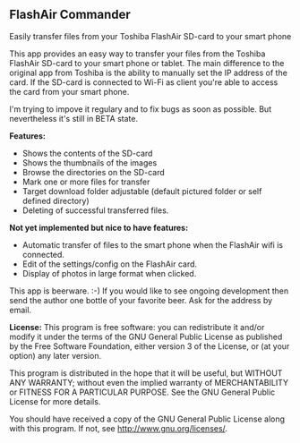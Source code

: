 ## FlashAir Commander

Easily transfer files from your Toshiba FlashAir SD-card to your smart phone

This app provides an easy way to transfer your files from the Toshiba FlashAir SD-card to your smart phone or tablet.
The main difference to the original app from Toshiba is the ability to manually set the IP address of the card. If the SD-card is connected to Wi-Fi as client you're able to access the card from your smart phone.

I'm trying to impove it regulary and to fix bugs as soon as possible. But nevertheless it's still in BETA state.

**Features:**
* Shows the contents of the SD-card
* Shows the thumbnails of the images
* Browse the directories on the SD-card
* Mark one or more files for transfer
* Target download folder adjustable (default pictured folder or self defined directory)
* Deleting of successful transferred files.

**Not yet implemented but nice to have features:**
* Automatic transfer of files to the smart phone when the FlashAir wifi is connected.
* Edit of the settings/config on the FlashAir card.
* Display of photos in large format when clicked.

This app is beerware. :-)
If you would like to see ongoing development then send the author one bottle of your favorite beer. Ask for the address by email.

**License:**
This program is free software: you can redistribute it and/or modify it under the terms of the GNU General Public License as published by the Free Software Foundation, either version 3 of the License, or (at your option) any later version.

This program is distributed in the hope that it will be useful, but WITHOUT ANY WARRANTY; without even the implied warranty of MERCHANTABILITY or FITNESS FOR A PARTICULAR PURPOSE.  See the GNU General Public License for more details.

You should have received a copy of the GNU General Public License along with this program. If not, see <http://www.gnu.org/licenses/>.
